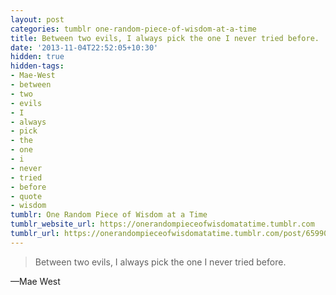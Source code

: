 ```yaml
---
layout: post
categories: tumblr one-random-piece-of-wisdom-at-a-time
title: Between two evils, I always pick the one I never tried before.
date: '2013-11-04T22:52:05+10:30'
hidden: true
hidden-tags:
- Mae-West
- between
- two
- evils
- I
- always
- pick
- the
- one
- i
- never
- tried
- before
- quote
- wisdom
tumblr: One Random Piece of Wisdom at a Time
tumblr_website_url: https://onerandompieceofwisdomatatime.tumblr.com
tumblr_url: https://onerandompieceofwisdomatatime.tumblr.com/post/65990192065/between-two-evils-i-always-pick-the-one-i-never
---
```

> Between two evils, I always pick the one I never tried before.

—Mae West

